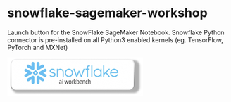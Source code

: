 # snowflake-sagemaker-workshop
Launch button for the SnowFlake SageMaker Notebook. Snowflake Python connector is pre-installed on all Python3 enabled kernels (eg. TensorFlow, PyTorch and MXNet)

<a href="https://console.aws.amazon.com/cloudformation/home?region=us-west-
2#/stacks/new?stackName=snowflake-notebook&templateURL=https://snowflake-workshop-lab.s3.amazonaws.com/_snowflake-partners/sagemaker/sagemaker-cft/snowflake-sagemaker-notebook-v1.yaml">
![launch stack button](/images/sf-notebook-launch-btn.jpg)</a>
